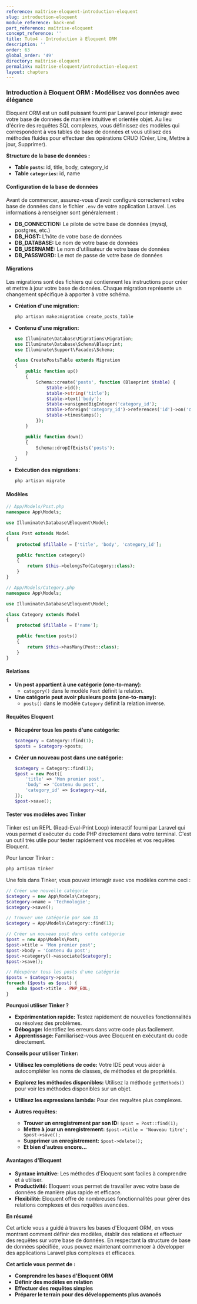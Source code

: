 ```yaml
---
reference: maîtrise-eloquent-introduction-eloquent
slug: introduction-eloquent
module_reference: back-end
part_reference: maîtrise-eloquent
concept_reference: ''
title: Tuto4 - Introduction à Eloquent ORM
description: ''
order: 63
global_order: '49'
directory: maîtrise-eloquent
permalink: maîtrise-eloquent/introduction-eloquent
layout: chapters
---
```


### **Introduction à Eloquent ORM : Modélisez vos données avec élégance**

Eloquent ORM est un outil puissant fourni par Laravel pour interagir avec votre base de données de manière intuitive et orientée objet. Au lieu d'écrire des requêtes SQL complexes, vous définissez des modèles qui correspondent à vos tables de base de données et vous utilisez des méthodes fluides pour effectuer des opérations CRUD (Créer, Lire, Mettre à jour, Supprimer).

**Structure de la base de données :**

* **Table `posts`:** id, title, body, category_id
* **Table `categories`:** id, name

#### **Configuration de la base de données**
Avant de commencer, assurez-vous d'avoir configuré correctement votre base de données dans le fichier `.env` de votre application Laravel. Les informations à renseigner sont généralement :

* **DB_CONNECTION:** Le pilote de votre base de données (mysql, postgres, etc.)
* **DB_HOST:** L'hôte de votre base de données
* **DB_DATABASE:** Le nom de votre base de données
* **DB_USERNAME:** Le nom d'utilisateur de votre base de données
* **DB_PASSWORD:** Le mot de passe de votre base de données

#### **Migrations**

Les migrations sont des fichiers qui contiennent les instructions pour créer et mettre à jour votre base de données. Chaque migration représente un changement spécifique à apporter à votre schéma.

* **Création d'une migration:**
  
  ```bash
  php artisan make:migration create_posts_table
  ```

* **Contenu d'une migration:**

  ```php
  use Illuminate\Database\Migrations\Migration;
  use Illuminate\Database\Schema\Blueprint;
  use Illuminate\Support\Facades\Schema;

  class CreatePostsTable extends Migration
  {
      public function up()
      {
          Schema::create('posts', function (Blueprint $table) {
              $table->id();
              $table->string('title');
              $table->text('body');
              $table->unsignedBigInteger('category_id');
              $table->foreign('category_id')->references('id')->on('categories');
              $table->timestamps();
          });
      }

      public function down()
      {
          Schema::dropIfExists('posts');
      }
  }
  ```
* **Exécution des migrations:**
  ```bash
  php artisan migrate
  ```

#### **Modèles**

```php
// App/Models/Post.php
namespace App\Models;

use Illuminate\Database\Eloquent\Model;

class Post extends Model
{
    protected $fillable = ['title', 'body', 'category_id'];

    public function category()
    {
        return $this->belongsTo(Category::class);
    }
}

// App/Models/Category.php
namespace App\Models;

use Illuminate\Database\Eloquent\Model;

class Category extends Model
{
    protected $fillable = ['name'];

    public function posts()
    {
        return $this->hasMany(Post::class);
    }
}
```

#### **Relations**
* **Un post appartient à une catégorie (one-to-many):**
  * `category()` dans le modèle `Post` définit la relation.
* **Une catégorie peut avoir plusieurs posts (one-to-many):**
  * `posts()` dans le modèle `Category` définit la relation inverse.

#### **Requêtes Eloquent**
* **Récupérer tous les posts d'une catégorie:**
  ```php
  $category = Category::find(1);
  $posts = $category->posts;
  ```
* **Créer un nouveau post dans une catégorie:**
  ```php
  $category = Category::find(1);
  $post = new Post([
      'title' => 'Mon premier post',
      'body' => 'Contenu du post',
      'category_id' => $category->id,
  ]);
  $post->save();
  ```

#### **Tester vos modèles avec Tinker**

Tinker est un REPL (Read-Eval-Print Loop) interactif fourni par Laravel qui vous permet d'exécuter du code PHP directement dans votre terminal. C'est un outil très utile pour tester rapidement vos modèles et vos requêtes Eloquent.

Pour lancer Tinker :
```bash
php artisan tinker
```

Une fois dans Tinker, vous pouvez interagir avec vos modèles comme ceci :

```php
// Créer une nouvelle catégorie
$category = new App\Models\Category;
$category->name = 'Technologie';
$category->save();

// Trouver une catégorie par son ID
$category = App\Models\Category::find(1);

// Créer un nouveau post dans cette catégorie
$post = new App\Models\Post;
$post->title = 'Mon premier post';
$post->body = 'Contenu du post';
$post->category()->associate($category);
$post->save();

// Récupérer tous les posts d'une catégorie
$posts = $category->posts;
foreach ($posts as $post) {
    echo $post->title . PHP_EOL;
}
```

**Pourquoi utiliser Tinker ?**

* **Expérimentation rapide:** Testez rapidement de nouvelles fonctionnalités ou résolvez des problèmes.
* **Débogage:** Identifiez les erreurs dans votre code plus facilement.
* **Apprentissage:** Familiarisez-vous avec Eloquent en exécutant du code directement.

**Conseils pour utiliser Tinker:**
* **Utilisez les complétions de code:** Votre IDE peut vous aider à autocompléter les noms de classes, de méthodes et de propriétés.
* **Explorez les méthodes disponibles:** Utilisez la méthode `getMethods()` pour voir les méthodes disponibles sur un objet.
* **Utilisez les expressions lambda:** Pour des requêtes plus complexes.


* **Autres requêtes:**
  * **Trouver un enregistrement par son ID:** `$post = Post::find(1);`
  * **Mettre à jour un enregistrement:** `$post->title = 'Nouveau titre'; $post->save();`
  * **Supprimer un enregistrement:** `$post->delete();`
  * **Et bien d'autres encore...**

#### **Avantages d'Eloquent**
* **Syntaxe intuitive:** Les méthodes d'Eloquent sont faciles à comprendre et à utiliser.
* **Productivité:** Eloquent vous permet de travailler avec votre base de données de manière plus rapide et efficace.
* **Flexibilité:** Eloquent offre de nombreuses fonctionnalités pour gérer des relations complexes et des requêtes avancées.

**En résumé**

Cet article vous a guidé à travers les bases d'Eloquent ORM, en vous montrant comment définir des modèles, établir des relations et effectuer des requêtes sur votre base de données. En respectant la structure de base de données spécifiée, vous pouvez maintenant commencer à développer des applications Laravel plus complexes et efficaces.

**Cet article vous permet de :**

* **Comprendre les bases d'Eloquent ORM**
* **Définir des modèles en relation**
* **Effectuer des requêtes simples**
* **Préparer le terrain pour des développements plus avancés**





